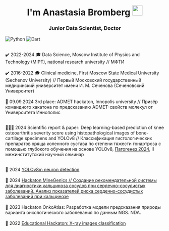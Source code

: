 <h1 align="center"> I'm Anastasia Bromberg 
<img src="https://github.com/blackcater/blackcater/raw/main/images/Hi.gif" height="32"/></h1>
<h3 align="center">Junior Data Scientist, Doctor </h3>

![Python](https://img.shields.io/badge/python-3670A0?style=for-the-badge&logo=python&logoColor=ffdd54) ![Dart](https://img.shields.io/badge/dart-%230175C2.svg?style=for-the-badge&logo=dart&logoColor=white)

<br> ✔️ 2022-2024 🎓 Data Science, Moscow Institute of Physics and Technology (MIPT), national research university // МФТИ </br>
<br> ✔️ 2016-2022 🎓 Clinical medicine, First Moscow State Medical University (Sechenov University) // Первый Московский государственный медицинский университет имени И. М. Сеченова (Сеченовский Университет) </br>
<br> 🥉 09.09.2024 3rd place: ADMET hackaton, Innopolis university // Призёр командного хакатона по предсказанию ADMET-свойств молекул от Университета Иннополис </br>

<br> 👩🏻‍🔬 2024 Scientific report & paper: Deep learning-based prediction of knee osteoarthritis severity score using histopathological images of bone-cartilage specimens and YOLOv8 // Классификация гистологических препаратов хряща коленного сустава по степени тяжести гонартроза с помощью глубокого обучения на основе YOLOv8, [Патогенез 2024](http://pathogenesis.pro/index.php/pathogenesis/article/view/803), II межинститутский научный семинар  </br>

<br> 🔬 2024 [YOLOv8m neuron detection](https://github.com/chistotinsa/YOLOv8m_neuron_detection) </br>
<br> 🧬 2024 [Hackaton MineGenics // Создание рекомендательной системы для диагностики кальциноза сосудов при сердечно-сосудистых заболеваний. Анализ показателей риска сердечно-сосудистых заболеваний при кальцинозе](https://docs.google.com/presentation/d/1mErbiaYets6xXi-zBiE8jveOmlw52n1P/edit#slide=id.p1) </br>
<br> 🔬 2023 Hackaton OnkoAtlas: Разработка модели предсказания природы варианта онкологического заболевания по данным NGS. NDA. </br>
<br> 🦴 2022 [Educational Hackaton: X-ray images classification](https://disk.yandex.ru/i/BcMW8T5a_Q8ecA) </br>

